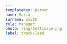 ```yaml
---
templateKey: person
name: Maria
surname: Smith
role: Manager
photo: /img/testimage.png
label: track-lead
---
```

